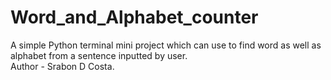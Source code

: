 # Word_and_Alphabet_counter
A simple Python terminal mini project which can use to find word as well as alphabet from a sentence inputted by user.
<br>
Author - Srabon D Costa.

